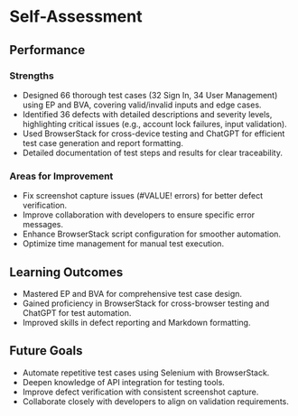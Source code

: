 # Self-Assessment

## Performance

### Strengths
- Designed 66 thorough test cases (32 Sign In, 34 User Management) using EP and BVA, covering valid/invalid inputs and edge cases.
- Identified 36 defects with detailed descriptions and severity levels, highlighting critical issues (e.g., account lock failures, input validation).
- Used BrowserStack for cross-device testing and ChatGPT for efficient test case generation and report formatting.
- Detailed documentation of test steps and results for clear traceability.

### Areas for Improvement
- Fix screenshot capture issues (#VALUE! errors) for better defect verification.
- Improve collaboration with developers to ensure specific error messages.
- Enhance BrowserStack script configuration for smoother automation.
- Optimize time management for manual test execution.

## Learning Outcomes
- Mastered EP and BVA for comprehensive test case design.
- Gained proficiency in BrowserStack for cross-browser testing and ChatGPT for test automation.
- Improved skills in defect reporting and Markdown formatting.

## Future Goals
- Automate repetitive test cases using Selenium with BrowserStack.
- Deepen knowledge of API integration for testing tools.
- Improve defect verification with consistent screenshot capture.
- Collaborate closely with developers to align on validation requirements.